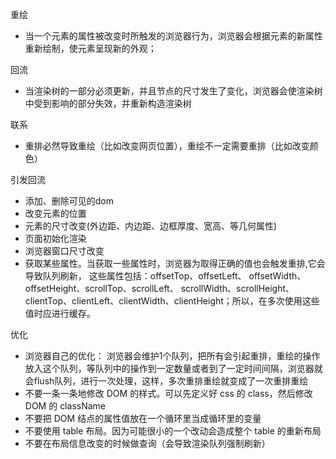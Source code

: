 重绘

* 当一个元素的属性被改变时所触发的浏览器行为，浏览器会根据元素的新属性重新绘制，使元素呈现新的外观；

回流

* 当渲染树的一部分必须更新，并且节点的尺寸发生了变化，浏览器会使渲染树中受到影响的部分失效，并重新构造渲染树

联系

* 重排必然导致重绘（比如改变网页位置），重绘不一定需要重排（比如改变颜色）

引发回流

*  添加、删除可见的dom
*  改变元素的位置
* 元素的尺寸改变(外边距、内边距、边框厚度、宽高、等几何属性)
*  页面初始化渲染
* 浏览器窗口尺寸改变
* 获取某些属性。当获取一些属性时，浏览器为取得正确的值也会触发重排,它会导致队列刷新， 这些属性包括：offsetTop、offsetLeft、 offsetWidth、offsetHeight、scrollTop、scrollLeft、 scrollWidth、scrollHeight、clientTop、clientLeft、clientWidth、clientHeight；所以，在多次使用这些值时应进行缓存。

优化

* 浏览器自己的优化： 浏览器会维护1个队列，把所有会引起重排，重绘的操作放入这个队列，等队列中的操作到一定数量或者到了一定时间间隔，浏览器就会flush队列，进行一次处理，这样，多次重排重绘就变成了一次重排重绘
* 不要一条一条地修改 DOM 的样式。可以先定义好 css 的 class，然后修改 DOM 的 className
* 不要把 DOM 结点的属性值放在一个循环里当成循环里的变量
* 不要使用 table 布局。因为可能很小的一个改动会造成整个 table 的重新布局
* 不要在布局信息改变的时候做查询（会导致渲染队列强制刷新）